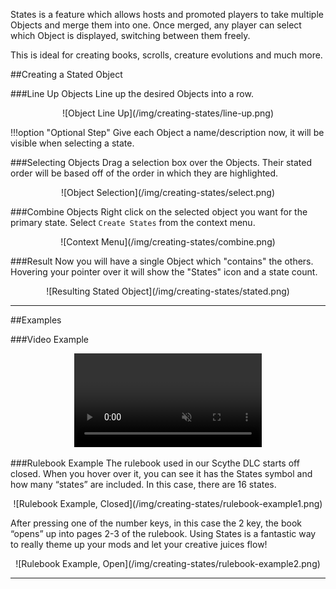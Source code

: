 States is a feature which allows hosts and promoted players to take multiple Objects and merge them into one. Once merged, any player can select which Object is displayed, switching between them freely.

This is ideal for creating books, scrolls, creature evolutions and much more.

##Creating a Stated Object


###Line Up Objects
Line up the desired Objects into a row.

<center>![Object Line Up](/img/creating-states/line-up.png)</center>

!!!option "Optional Step"
    Give each Object a name/description now, it will be visible when selecting a state.

###Selecting Objects
Drag a selection box over the Objects. Their stated order will be based off of the order in which they are highlighted.

<center>![Object Selection](/img/creating-states/select.png)</center>

###Combine Objects
Right click on the selected object you want for the primary state. Select `Create States` from the context menu.

<center>![Context Menu](/img/creating-states/combine.png)</center>

###Result
Now you will have a single Object which "contains" the others. Hovering your pointer over it will show the "States" icon and a state count.

<center>![Resulting Stated Object](/img/creating-states/stated.png)</center>

---

##Examples

###Video Example

<center>
    <video controls
        loop
        autoPlay
        muted
        src="/Tabletop-Simulator-Documentation/img/creating-states/demonstration.webm">
        Sorry, your browser doesn't support embedded videos.
    </video>
</center>

###Rulebook Example
The rulebook used in our Scythe DLC starts off closed. When you hover over it, you can see it has the States symbol and how many “states” are included. In this case, there are 16 states.

<center>![Rulebook Example, Closed](/img/creating-states/rulebook-example1.png)</center>

After pressing one of the number keys, in this case the 2 key, the book “opens” up into pages 2-3 of the rulebook. Using States is a fantastic way to really theme up your mods and let your creative juices flow!

<center>![Rulebook Example, Open](/img/creating-states/rulebook-example2.png)</center>

---
